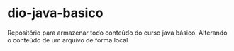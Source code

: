 # dio-java-basico
Repositório para armazenar todo conteúdo do curso java básico. 
Alterando o conteúdo de um arquivo de forma local
